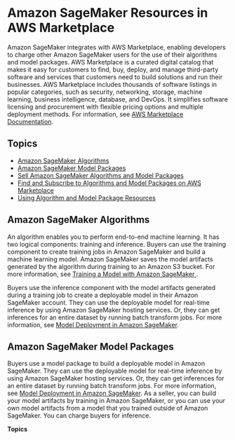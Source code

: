 # Amazon SageMaker Resources in AWS Marketplace<a name="sagemaker-marketplace"></a>

Amazon SageMaker integrates with AWS Marketplace, enabling developers to charge other Amazon SageMaker users for the use of their algorithms and model packages\. AWS Marketplace is a curated digital catalog that makes it easy for customers to find, buy, deploy, and manage third\-party software and services that customers need to build solutions and run their businesses\. AWS Marketplace includes thousands of software listings in popular categories, such as security, networking, storage, machine learning, business intelligence, database, and DevOps\. It simplifies software licensing and procurement with flexible pricing options and multiple deployment methods\. For information, see [AWS Marketplace Documentation](https://docs.aws.amazon.com/marketplace/index.html#lang/en_us)\.

## Topics<a name="sagemaker-marketplace-topics"></a>
+ [Amazon SageMaker Algorithms](#sagemaker-mkt-algorithm)
+ [Amazon SageMaker Model Packages](#sagemaker-mkt-model-package)
+ [Sell Amazon SageMaker Algorithms and Model Packages](sagemaker-marketplace-sell.md)
+ [Find and Subscribe to Algorithms and Model Packages on AWS Marketplace](sagemaker-mkt-find-subscribe.md)
+ [Using Algorithm and Model Package Resources](sagemaker-mkt-buy.md)

## Amazon SageMaker Algorithms<a name="sagemaker-mkt-algorithm"></a>

An algorithm enables you to perform end\-to\-end machine learning\. It has two logical components: training and inference\. Buyers can use the training component to create training jobs in Amazon SageMaker and build a machine learning model\. Amazon SageMaker saves the model artifacts generated by the algorithm during training to an Amazon S3 bucket\. For more information, see [Training a Model with Amazon SageMaker ](how-it-works-training.md)\.

Buyers use the inference component with the model artifacts generated during a training job to create a deployable model in their Amazon SageMaker account\. They can use the deployable model for real\-time inference by using Amazon SageMaker hosting services\. Or, they can get inferences for an entire dataset by running batch transform jobs\. For more information, see [Model Deployment in Amazon SageMaker](how-it-works-deployment.md)\.

## Amazon SageMaker Model Packages<a name="sagemaker-mkt-model-package"></a>

Buyers use a model package to build a deployable model in Amazon SageMaker\. They can use the deployable model for real\-time inference by using Amazon SageMaker hosting services\. Or, they can get inferences for an entire dataset by running batch transform jobs\. For more information, see [Model Deployment in Amazon SageMaker](how-it-works-deployment.md)\. As a seller, you can build your model artifacts by training in Amazon SageMaker, or you can use your own model artifacts from a model that you trained outside of Amazon SageMaker\. You can charge buyers for inference\.

**Topics**